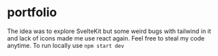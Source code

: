 # portfolio

The idea was to explore SvelteKit but some weird bugs with tailwind in it and lack of icons made me use react again.
Feel free to steal my code anytime. To run locally use `npm start dev`
